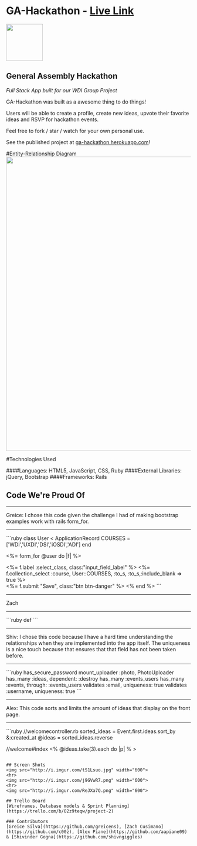 # GA-Hackathon - [Live Link](https://ga-hackathon.herokuapp.com/)

<img src="https://cloud.githubusercontent.com/assets/7833470/10423298/ea833a68-7079-11e5-84f8-0a925ab96893.png" width="100">

## General Assembly Hackathon

<i> Full Stack App built for our WDI Group Project </i>

GA-Hackathon was built as a awesome thing to do things!

Users will be able to create a profile, create new ideas, upvote their favorite ideas and RSVP for hackathon events.


Feel free to fork / star / watch for your own personal use.

See the published project at [ga-hackathon.herokuapp.com](https://ga-hackathon.herokuapp.com/)!

#Entity-Relationship Diagram
<img src="http://i.imgur.com/EvfVSwy.png" width="800">


#Technologies Used   

####Languages:
HTML5, JavaScript, CSS, Ruby
####External Libraries:
jQuery, Bootstrap
####Frameworks:
Rails



## Code We're Proud Of
<hr>
Greice: I chose this code given the challenge I had of making bootstrap examples work with rails form_for.
<hr>
```ruby
class User < ApplicationRecord
  COURSES = ['WDI','UXDI','DSI','iOSDI','ADI']
end

<%= form_for @user do |f| %>
 <div class="col-md-6">
     <%= f.label :select_class, class:"input_field_label" %>
     <%= f.collection_select :course, User::COURSES, :to_s, :to_s,:include_blank => true %>
   </div>
 <%= f.submit "Save", class:"btn btn-danger" %>
<% end %>
```
<hr>
Zach
<hr>
```ruby
def
```
<hr>
Shiv: I chose this code because I have a hard time understanding the relationships when they are implemented into the app itself. The uniqueness is a nice touch because that ensures that that field has not been taken before.
<hr>
```ruby
has_secure_password
  mount_uploader :photo, PhotoUploader
  has_many :ideas, dependent: :destroy
  has_many :events_users
  has_many :events, through: :events_users
  validates :email, uniqueness: true
  validates :username, uniqueness: true
```
<hr>
Alex: This code sorts and limits the amount of ideas that display on the front page.
<hr>
```ruby
//welcomecontroller.rb
sorted_ideas = Event.first.ideas.sort_by &:created_at
@ideas = sorted_ideas.reverse

//welcome#index
<% @ideas.take(3).each do |p| % >
```

## Screen Shots
<img src="http://i.imgur.com/tS1Lsuo.jpg" width="600">
<hr>
<img src="http://i.imgur.com/j9GVwR7.png" width="600">
<hr>
<img src="http://i.imgur.com/ReJXa7Q.png" width="600">

## Trello Board
[Wireframes, Database models & Sprint Planning](https://trello.com/b/O2z9teqw/project-2)

### Contributors
[Greice Silva](https://github.com/greicens), [Zach Cusimano](https://github.com/c00z), [Alex Piane](https://github.com/aapiane09) & [Shivinder Gogna](https://github.com/shivngiggles)
